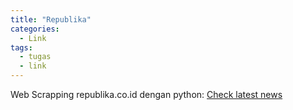 ```yaml
---
title: "Republika"
categories:
  - Link
tags:
  - tugas
  - link
---
```


Web Scrapping republika.co.id dengan python:
[Check latest news](assets/html/Republika.html)
